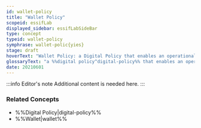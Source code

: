 ```yaml
---
id: wallet-policy
title: "Wallet Policy"
scopeid: essifLab
displayed_sidebar: essifLabSideBar
type: concept
typeid: wallet-policy
symphrase: wallet-polic{yies}
stage: draft
hoverText: "Wallet Policy: a Digital Policy that enables an operational Wallet component to function in accordance with the Objectives of its Principal."
glossaryText: "a %%digital policy^digital-policy%% that enables an operational %%wallet^wallet%% component to function in accordance with the %%objectives^objective%% of its %%principal^principal%%."
date: 20210601
---
```


:::info Editor's note
Additional content is needed here.
:::

### Related Concepts
- %%Digital Policy|digital-policy%%
- %%Wallet|wallet%%
